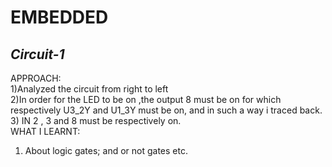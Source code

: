 # **EMBEDDED**
## *Circuit-1*
APPROACH: <br/>
1)Analyzed the circuit from right to left <br/>
2)In order for the LED to be on ,the output 8 must be on for which respectively U3_2Y and U1_3Y must be on, and in such a way i traced back.  <br/>
3) IN 2 , 3 and 8 must be respectively on.  <br/>
WHAT I LEARNT:  <br/>
1) About logic gates; and or not gates etc.

